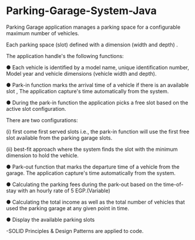 # Parking-Garage-System-Java
Parking Garage application manages a parking space for a configurable maximum number of vehicles. 

Each parking space (slot) defined with a dimension (width and depth) .

The application handle's the following functions:

● Each vehicle is identified by a model name, unique identification number, Model year and vehicle dimensions (vehicle width and depth).

● Park-in function marks the arrival time of a vehicle if there is an available slot , The application capture's time automatically from the system.

● During the park-in function the application picks a free slot based on the active slot configuration.

 There are two configurations:
 
(i) first come first served slots i.e., the park-in function will use the first free slot available from the parking garage slots. 

(ii) best-fit approach where the system finds the slot with the minimum dimension to hold the vehicle.

● Park-out function that marks the departure time of a vehicle from the garage. The application capture's time automatically from the system.

● Calculating the parking fees during the park-out based on the time-of-stay with an hourly rate of 5 EGP.(Variable)

● Calculating the total income as well as the total number of vehicles that used the parking garage at any given point in time.

● Display the available parking slots

-SOLID Principles & Design Patterns are applied to code.
